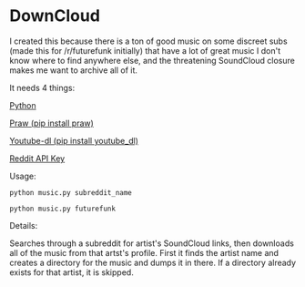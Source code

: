 # DownCloud

I created this because there is a ton of good music on some discreet subs (made this for /r/futurefunk initially) that have a lot of great music I don't know where to find anywhere else, and the threatening SoundCloud closure makes me want to archive all of it.

It needs 4 things:

[Python](https://www.python.org/downloads/)

[Praw (pip install praw)](https://praw.readthedocs.io/en/latest/)

[Youtube-dl (pip install youtube_dl)](https://rg3.github.io/youtube-dl/)

[Reddit API Key](https://github.com/reddit/reddit/wiki/OAuth2)


Usage:
```
python music.py subreddit_name

python music.py futurefunk
```

Details:

Searches through a subreddit for artist's SoundCloud links, then downloads all of the music from that artst's profile. First it finds the artist name and creates a directory for the music and dumps it in there. If a directory already exists for that artist, it is skipped.
